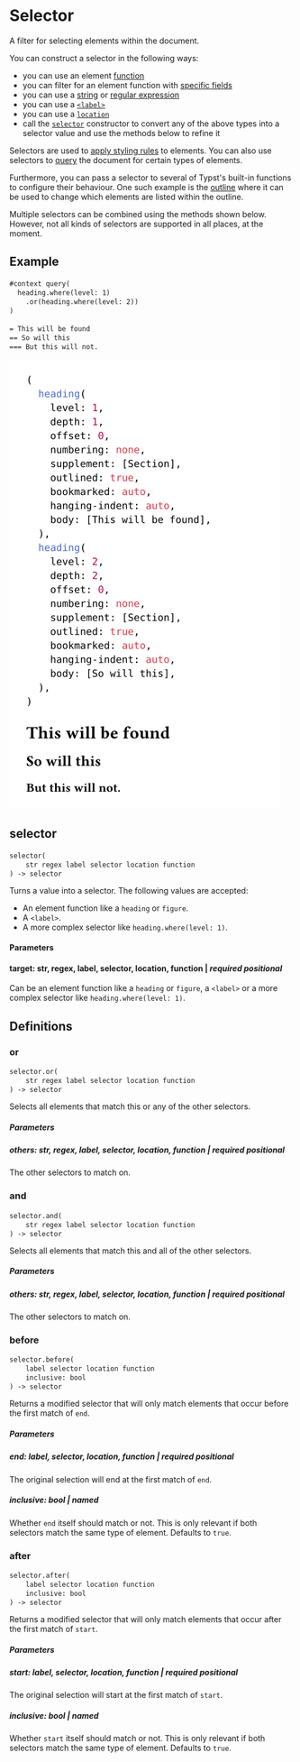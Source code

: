
# Selector

A filter for selecting elements within the document.

You can construct a selector in the following ways:

- you can use an element
  [function](/reference/foundations/function/ "function")
- you can filter for an element function with [specific
  fields](/reference/foundations/function/#definitions-where)
- you can use a [string](/reference/foundations/str/) or [regular
  expression](/reference/foundations/regex/)
- you can use a
  [<span class="typ-label">`<label>`</span>](/reference/foundations/label/)
- you can use a
  [`location`](/reference/introspection/location/ "`location`")
- call the [`selector`](/reference/foundations/selector/ "`selector`")
  constructor to convert any of the above types into a selector value
  and use the methods below to refine it

Selectors are used to [apply styling
rules](/reference/styling/#show-rules) to elements. You can also use
selectors to [query](/reference/introspection/query/ "query") the
document for certain types of elements.

Furthermore, you can pass a selector to several of Typst's built-in
functions to configure their behaviour. One such example is the
[outline](/reference/model/outline/ "outline") where it can be used to
change which elements are listed within the outline.

Multiple selectors can be combined using the methods shown below.
However, not all kinds of selectors are supported in all places, at the
moment.

## Example

<div class="previewed-code">

    #context query(
      heading.where(level: 1)
        .or(heading.where(level: 2))
    )

    = This will be found
    == So will this
    === But this will not.

<div class="preview">

![Preview](/assets/496fb688b3f52c8190d084ec07b2c611.png)

</div>

</div>


## selector

```
selector(
    str regex label selector location function
) -> selector
```
Turns a value into a selector. The following values are accepted:

- An element function like a `heading` or `figure`.
- A <span class="typ-label">`<label>`</span>.
- A more complex selector like
  `heading`<span class="typ-punct">`.`</span><span class="typ-func">`where`</span><span class="typ-punct">`(`</span>`level`<span class="typ-punct">`:`</span>` `<span class="typ-num">`1`</span><span class="typ-punct">`)`</span>.


#### Parameters


#### target: str, regex, label, selector, location, function | _required_ _positional_

Can be an element function like a `heading` or `figure`, a
<span class="typ-label">`<label>`</span> or a more complex selector like
`heading`<span class="typ-punct">`.`</span><span class="typ-func">`where`</span><span class="typ-punct">`(`</span>`level`<span class="typ-punct">`:`</span>` `<span class="typ-num">`1`</span><span class="typ-punct">`)`</span>.


## Definitions


### or

```
selector.or(
    str regex label selector location function
) -> selector
```
Selects all elements that match this or any of the other selectors.


##### Parameters


##### others: str, regex, label, selector, location, function | _required_ _positional_

The other selectors to match on.


### and

```
selector.and(
    str regex label selector location function
) -> selector
```
Selects all elements that match this and all of the other selectors.


##### Parameters


##### others: str, regex, label, selector, location, function | _required_ _positional_

The other selectors to match on.


### before

```
selector.before(
    label selector location function
    inclusive: bool
) -> selector
```
Returns a modified selector that will only match elements that occur
before the first match of `end`.


##### Parameters


##### end: label, selector, location, function | _required_ _positional_

The original selection will end at the first match of `end`.


##### inclusive: bool | _named_

Whether `end` itself should match or not. This is only relevant if both
selectors match the same type of element. Defaults to
<span class="typ-key">`true`</span>.


### after

```
selector.after(
    label selector location function
    inclusive: bool
) -> selector
```
Returns a modified selector that will only match elements that occur
after the first match of `start`.


##### Parameters


##### start: label, selector, location, function | _required_ _positional_

The original selection will start at the first match of `start`.


##### inclusive: bool | _named_

Whether `start` itself should match or not. This is only relevant if
both selectors match the same type of element. Defaults to
<span class="typ-key">`true`</span>.

